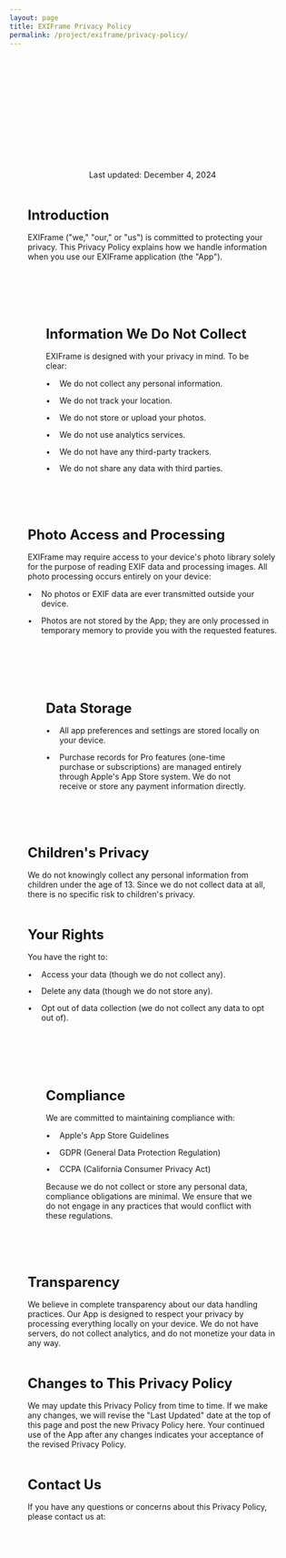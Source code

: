 ```yaml
---
layout: page
title: EXIFrame Privacy Policy
permalink: /project/exiframe/privacy-policy/
---
```


<div class="privacy-policy-content">
  <div class="policy-header">
    <h1>Privacy Policy for EXIFrame</h1>
    <p class="last-updated">Last updated: December 4, 2024</p>
  </div>

  <div class="policy-section">
    <h2>Introduction</h2>
    <p>EXIFrame ("we," "our," or "us") is committed to protecting your privacy. This Privacy Policy explains how we handle information when you use our EXIFrame application (the "App").</p>
  </div>

  <div class="policy-section highlight-box">
    <h2>Information We Do Not Collect</h2>
    <p>EXIFrame is designed with your privacy in mind. To be clear:</p>
    <ul class="custom-list">
      <li>We do not collect any personal information.</li>
      <li>We do not track your location.</li>
      <li>We do not store or upload your photos.</li>
      <li>We do not use analytics services.</li>
      <li>We do not have any third-party trackers.</li>
      <li>We do not share any data with third parties.</li>
    </ul>
  </div>

  <div class="policy-section">
    <h2>Photo Access and Processing</h2>
    <p>EXIFrame may require access to your device's photo library solely for the purpose of reading EXIF data and processing images. All photo processing occurs entirely on your device:</p>
    <ul class="custom-list">
      <li>No photos or EXIF data are ever transmitted outside your device.</li>
      <li>Photos are not stored by the App; they are only processed in temporary memory to provide you with the requested features.</li>
    </ul>
  </div>

  <div class="policy-section highlight-box">
    <h2>Data Storage</h2>
    <ul class="custom-list">
      <li>All app preferences and settings are stored locally on your device.</li>
      <li>Purchase records for Pro features (one-time purchase or subscriptions) are managed entirely through Apple's App Store system. We do not receive or store any payment information directly.</li>
    </ul>
  </div>

  <div class="policy-section">
    <h2>Children's Privacy</h2>
    <p>We do not knowingly collect any personal information from children under the age of 13. Since we do not collect data at all, there is no specific risk to children's privacy.</p>
  </div>

  <div class="policy-section">
    <h2>Your Rights</h2>
    <p>You have the right to:</p>
    <ul class="custom-list">
      <li>Access your data (though we do not collect any).</li>
      <li>Delete any data (though we do not store any).</li>
      <li>Opt out of data collection (we do not collect any data to opt out of).</li>
    </ul>
  </div>

  <div class="policy-section highlight-box">
    <h2>Compliance</h2>
    <p>We are committed to maintaining compliance with:</p>
    <ul class="custom-list">
      <li>Apple's App Store Guidelines</li>
      <li>GDPR (General Data Protection Regulation)</li>
      <li>CCPA (California Consumer Privacy Act)</li>
    </ul>
    <p>Because we do not collect or store any personal data, compliance obligations are minimal. We ensure that we do not engage in any practices that would conflict with these regulations.</p>
  </div>

  <div class="policy-section">
    <h2>Transparency</h2>
    <p>We believe in complete transparency about our data handling practices. Our App is designed to respect your privacy by processing everything locally on your device. We do not have servers, do not collect analytics, and do not monetize your data in any way.</p>
  </div>

  <div class="policy-section">
    <h2>Changes to This Privacy Policy</h2>
    <p>We may update this Privacy Policy from time to time. If we make any changes, we will revise the "Last Updated" date at the top of this page and post the new Privacy Policy here. Your continued use of the App after any changes indicates your acceptance of the revised Privacy Policy.</p>
  </div>

  <div class="policy-section">
    <h2>Contact Us</h2>
    <p>If you have any questions or concerns about this Privacy Policy, please contact us at:</p>
    <div class="contact-box">
      <a href="mailto:exiframe@hakanmelikoglu.com" class="contact-button">Email Us</a>
    </div>
  </div>
</div>

<style>
.privacy-policy-content {
    max-width: 800px;
    margin: 0 auto;
    padding: 2rem;
    font-family: -apple-system, BlinkMacSystemFont, "Segoe UI", Roboto, Helvetica, Arial, sans-serif;
}

.policy-header {
    text-align: center;
    margin-bottom: 3rem;
}

.policy-header h1 {
    font-size: 2.5rem;
    margin-bottom: 0.5rem;
    background: linear-gradient(120deg, var(--primary-color), #5856D6);
    -webkit-background-clip: text;
    -webkit-text-fill-color: transparent;
}

.last-updated {
    color: var(--light-text);
    font-size: 0.9rem;
}

.policy-section {
    margin-bottom: 3rem;
}

.policy-section h2 {
    font-size: 1.5rem;
    margin-bottom: 1rem;
    color: var(--text-color);
}

.highlight-box {
    background: var(--card-background);
    padding: 2rem;
    border-radius: 16px;
    box-shadow: var(--card-shadow);
}

.custom-list {
    list-style: none;
    padding: 0;
}

.custom-list li {
    margin-bottom: 0.8rem;
    padding-left: 1.5rem;
    position: relative;
    color: var(--text-color);
}

.custom-list li:before {
    content: "•";
    color: var(--primary-color);
    position: absolute;
    left: 0;
}

.contact-box {
    text-align: center;
    margin-top: 1.5rem;
}

.contact-button {
    display: inline-block;
    padding: 0.8rem 2rem;
    background: var(--primary-color);
    color: white;
    text-decoration: none;
    border-radius: 8px;
    font-weight: 500;
    transition: transform 0.2s ease, opacity 0.2s ease;
}

.contact-button:hover {
    transform: translateY(-2px);
    opacity: 0.9;
}

@media (max-width: 768px) {
    .privacy-policy-content {
        padding: 1rem;
    }
    
    .policy-header h1 {
        font-size: 2rem;
    }
    
    .highlight-box {
        padding: 1.5rem;
    }
}

@media (prefers-color-scheme: dark) {
    .highlight-box {
        background: var(--card-background);
    }
}
</style> 